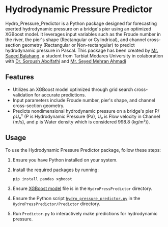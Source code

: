 # Hydrodynamic Pressure Predictor
Hydro_Pressure_Predictor is a Python package designed for forecasting exerted hydrodynamic pressure on a bridge's pier using an optimized XGBoost model. It leverages input variables such as the Froude number in the river, the pier's shape (Rectangular or Cylindrical), and channel cross-section geometry (Rectangular or Non-rectangular) to predict hydrodynamic pressure in Pascal. This package has been created by [Mr. Saeed Balahang](https://www.linkedin.com/in/saeed-balahang-31b52a207/), a student from Tarbiat Modares University in colaboration with [Dr. Soroush Abolfathi](https://warwick.ac.uk/fac/sci/eng/people/soroush_abolfathi/) and [Mr. Seyed Mehran Ahmadi](https://www.linkedin.com/in/s-mehran-ahmadi/?originalSubdomain=ir)

## Features

- Utilizes an XGBoost model optimized through grid search cross-validation for accurate predictions.
- Input parameters include Froude number, pier's shape, and channel cross-section geometry.
- Predicts nondimensional hydrodynamic pressure on a bridge's pier P/ρU₀² (P is Hydrodynamic Pressure (Pa), U₀ is Flow velocity in Channel (m/s), and ρ is Water density which is considered 998.8 (kg/m³)).

## Usage

To use the Hydrodynamic Pressure Predictor package, follow these steps:

1. Ensure you have Python installed on your system.
2. Install the required packages by running:
   ```
   pip install pandas xgboost
   ```

3. Ensure [XGBoost model](https://github.com/saeedbala1995/Hydrodynamic-Pressure-Predictor/blob/main/model/XGBoost.json) file is in the `HydroPressPredictor` directory.
4. Ensure the Python script [`hydro_pressure_predictor.py`](https://github.com/saeedbala1995/Hydrodynamic-Pressure-Predictor/blob/main/hydro_pressure_predictor/hydro_pressure_predictor.py) in the `HydroPressPredictor/Predictor` directory.
5. Run `Predictor.py` to interactively make predictions for hydrodynamic pressure.

